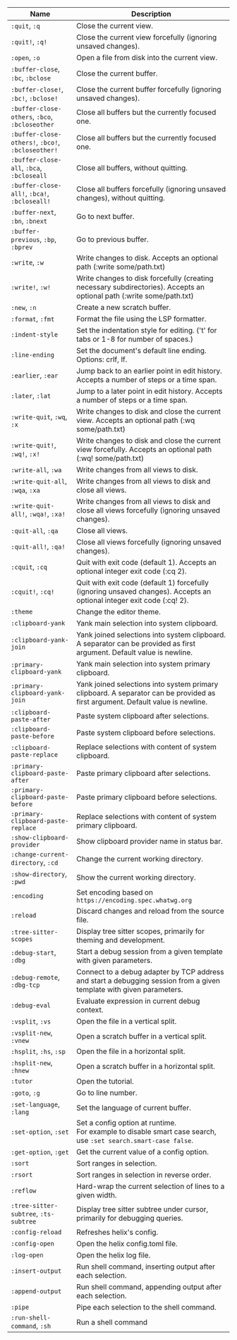 | Name | Description |
| --- | --- |
| `:quit`, `:q` | Close the current view. |
| `:quit!`, `:q!` | Close the current view forcefully (ignoring unsaved changes). |
| `:open`, `:o` | Open a file from disk into the current view. |
| `:buffer-close`, `:bc`, `:bclose` | Close the current buffer. |
| `:buffer-close!`, `:bc!`, `:bclose!` | Close the current buffer forcefully (ignoring unsaved changes). |
| `:buffer-close-others`, `:bco`, `:bcloseother` | Close all buffers but the currently focused one. |
| `:buffer-close-others!`, `:bco!`, `:bcloseother!` | Close all buffers but the currently focused one. |
| `:buffer-close-all`, `:bca`, `:bcloseall` | Close all buffers, without quitting. |
| `:buffer-close-all!`, `:bca!`, `:bcloseall!` | Close all buffers forcefully (ignoring unsaved changes), without quitting. |
| `:buffer-next`, `:bn`, `:bnext` | Go to next buffer. |
| `:buffer-previous`, `:bp`, `:bprev` | Go to previous buffer. |
| `:write`, `:w` | Write changes to disk. Accepts an optional path (:write some/path.txt) |
| `:write!`, `:w!` | Write changes to disk forcefully (creating necessary subdirectories). Accepts an optional path (:write some/path.txt) |
| `:new`, `:n` | Create a new scratch buffer. |
| `:format`, `:fmt` | Format the file using the LSP formatter. |
| `:indent-style` | Set the indentation style for editing. ('t' for tabs or 1-8 for number of spaces.) |
| `:line-ending` | Set the document's default line ending. Options: crlf, lf. |
| `:earlier`, `:ear` | Jump back to an earlier point in edit history. Accepts a number of steps or a time span. |
| `:later`, `:lat` | Jump to a later point in edit history. Accepts a number of steps or a time span. |
| `:write-quit`, `:wq`, `:x` | Write changes to disk and close the current view. Accepts an optional path (:wq some/path.txt) |
| `:write-quit!`, `:wq!`, `:x!` | Write changes to disk and close the current view forcefully. Accepts an optional path (:wq! some/path.txt) |
| `:write-all`, `:wa` | Write changes from all views to disk. |
| `:write-quit-all`, `:wqa`, `:xa` | Write changes from all views to disk and close all views. |
| `:write-quit-all!`, `:wqa!`, `:xa!` | Write changes from all views to disk and close all views forcefully (ignoring unsaved changes). |
| `:quit-all`, `:qa` | Close all views. |
| `:quit-all!`, `:qa!` | Close all views forcefully (ignoring unsaved changes). |
| `:cquit`, `:cq` | Quit with exit code (default 1). Accepts an optional integer exit code (:cq 2). |
| `:cquit!`, `:cq!` | Quit with exit code (default 1) forcefully (ignoring unsaved changes). Accepts an optional integer exit code (:cq! 2). |
| `:theme` | Change the editor theme. |
| `:clipboard-yank` | Yank main selection into system clipboard. |
| `:clipboard-yank-join` | Yank joined selections into system clipboard. A separator can be provided as first argument. Default value is newline. |
| `:primary-clipboard-yank` | Yank main selection into system primary clipboard. |
| `:primary-clipboard-yank-join` | Yank joined selections into system primary clipboard. A separator can be provided as first argument. Default value is newline. |
| `:clipboard-paste-after` | Paste system clipboard after selections. |
| `:clipboard-paste-before` | Paste system clipboard before selections. |
| `:clipboard-paste-replace` | Replace selections with content of system clipboard. |
| `:primary-clipboard-paste-after` | Paste primary clipboard after selections. |
| `:primary-clipboard-paste-before` | Paste primary clipboard before selections. |
| `:primary-clipboard-paste-replace` | Replace selections with content of system primary clipboard. |
| `:show-clipboard-provider` | Show clipboard provider name in status bar. |
| `:change-current-directory`, `:cd` | Change the current working directory. |
| `:show-directory`, `:pwd` | Show the current working directory. |
| `:encoding` | Set encoding based on `https://encoding.spec.whatwg.org` |
| `:reload` | Discard changes and reload from the source file. |
| `:tree-sitter-scopes` | Display tree sitter scopes, primarily for theming and development. |
| `:debug-start`, `:dbg` | Start a debug session from a given template with given parameters. |
| `:debug-remote`, `:dbg-tcp` | Connect to a debug adapter by TCP address and start a debugging session from a given template with given parameters. |
| `:debug-eval` | Evaluate expression in current debug context. |
| `:vsplit`, `:vs` | Open the file in a vertical split. |
| `:vsplit-new`, `:vnew` | Open a scratch buffer in a vertical split. |
| `:hsplit`, `:hs`, `:sp` | Open the file in a horizontal split. |
| `:hsplit-new`, `:hnew` | Open a scratch buffer in a horizontal split. |
| `:tutor` | Open the tutorial. |
| `:goto`, `:g` | Go to line number. |
| `:set-language`, `:lang` | Set the language of current buffer. |
| `:set-option`, `:set` | Set a config option at runtime.<br>For example to disable smart case search, use `:set search.smart-case false`. |
| `:get-option`, `:get` | Get the current value of a config option. |
| `:sort` | Sort ranges in selection. |
| `:rsort` | Sort ranges in selection in reverse order. |
| `:reflow` | Hard-wrap the current selection of lines to a given width. |
| `:tree-sitter-subtree`, `:ts-subtree` | Display tree sitter subtree under cursor, primarily for debugging queries. |
| `:config-reload` | Refreshes helix's config. |
| `:config-open` | Open the helix config.toml file. |
| `:log-open` | Open the helix log file. |
| `:insert-output` | Run shell command, inserting output after each selection. |
| `:append-output` | Run shell command, appending output after each selection. |
| `:pipe` | Pipe each selection to the shell command. |
| `:run-shell-command`, `:sh` | Run a shell command |
